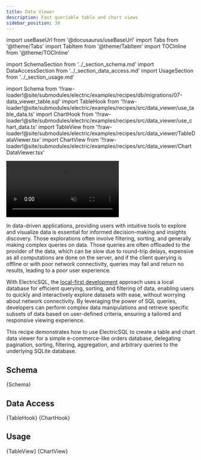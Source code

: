 ```yaml
---
title: Data Viewer
description: Fast queriable table and chart views
sidebar_position: 30
---
```


import useBaseUrl from '@docusaurus/useBaseUrl'
import Tabs from '@theme/Tabs'
import TabItem from '@theme/TabItem'
import TOCInline from '@theme/TOCInline'

import SchemaSection from '../_section_schema.md'
import DataAccessSection from '../_section_data_access.md'
import UsageSection from '../_section_usage.md'

import Schema from '!!raw-loader!@site/submodules/electric/examples/recipes/db/migrations/07-data_viewer_table.sql'
import TableHook from '!!raw-loader!@site/submodules/electric/examples/recipes/src/data_viewer/use_table_data.ts'
import ChartHook from '!!raw-loader!@site/submodules/electric/examples/recipes/src/data_viewer/use_chart_data.ts'
import TableView from '!!raw-loader!@site/submodules/electric/examples/recipes/src/data_viewer/TableDataViewer.tsx'
import ChartView from '!!raw-loader!@site/submodules/electric/examples/recipes/src/data_viewer/ChartDataViewer.tsx'

<video className="w-full mx-auto mb-3" autoPlay={true} loop muted playsInline>
  <source src={useBaseUrl('/videos/recipes/data-viewer.mp4')} />
</video>

In data-driven applications, providing users with intuitive tools to explore and visualize data is essential for informed decision-making and insights discovery. Those explorations often involve filtering, sorting, and generally making complex queries on data. Those queries are often offloaded to the provider of the data, which can be slow due to round-trip delays, expensive as all computations are done on the server, and if the client querying is offline or with poor network connectivity, queries may fail and return no results, leading to a poor user experience.

With ElectricSQL, the [local-first development](/docs/intro/local-first) approach uses a local database for efficient querying, sorting, and filtering of data, enabling users to quickly and interactively explore datasets with ease, without worrying about network connectivity. By leveraging the power of SQL queries, developers can perform complex data manipulations and retrieve specific subsets of data based on user-defined criteria, ensuring a tailored and responsive viewing experience.

This recipe demonstrates how to use ElectricSQL to create a table and chart data viewer for a simple e-commerce-like orders database, delegating pagination, sorting, filtering, aggregation, and arbitrary queries to the underlying SQLite database.

<TOCInline toc={toc} />

## Schema
<SchemaSection />

<CodeBlock language="sql">
  {Schema}
</CodeBlock>

## Data Access
<DataAccessSection />

<Tabs groupId="data-access" queryString>
  <TabItem value="use-table-data" label="useTableData">
    <CodeBlock language="ts">
      {TableHook}
    </CodeBlock>
  </TabItem>
  <TabItem value="use-chart-data" label="useChartData">
    <CodeBlock language="ts">
      {ChartHook}
    </CodeBlock>
  </TabItem>
</Tabs>


## Usage
<UsageSection />

<Tabs groupId="view-component" queryString>
  <TabItem value="table-data-view" label="Table Data Viewer">
    <CodeBlock language="tsx">
      {TableView}
    </CodeBlock>
  </TabItem>
  <TabItem value="chart-data-view" label="Chart Data Viewer">
    <CodeBlock language="tsx">
      {ChartView}
    </CodeBlock>
  </TabItem>
</Tabs>




